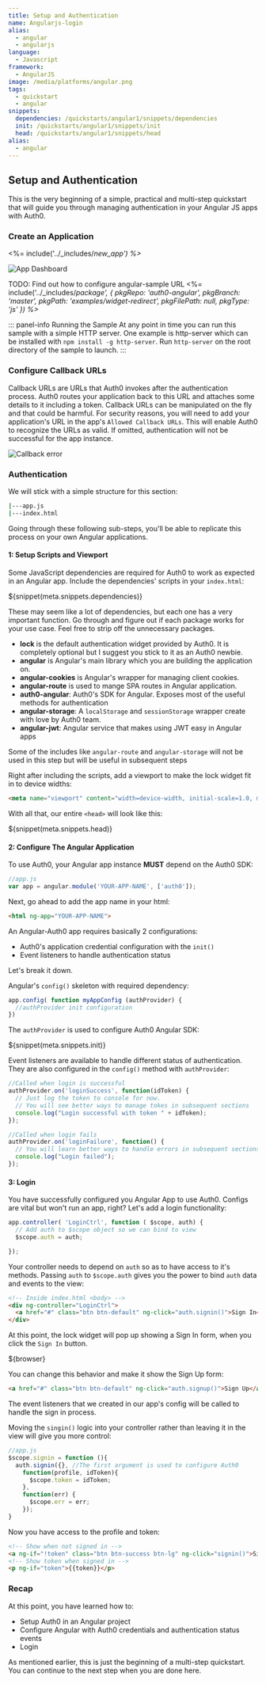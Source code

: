 ```yaml
---
title: Setup and Authentication
name: Angularjs-login
alias:
  - angular
  - angularjs
language:
  - Javascript
framework:
  - AngularJS
image: /media/platforms/angular.png
tags:
  - quickstart
  - angular
snippets:
  dependencies: /quickstarts/angular1/snippets/dependencies
  init: /quickstarts/angular1/snippets/init
  head: /quickstarts/angular1/snippets/head
alias:
  - angular
---
```


## Setup and Authentication
This is the very beginning of a simple, practical and multi-step quickstart that will guide you through managing authentication in your Angular JS apps with Auth0.


### Create an Application

<%= include('../_includes/_new_app') %>_

![App Dashboard](/media/articles/angularjs/app_dashboard.png)


TODO: Find out how to configure angular-sample URL
<%= include('../_includes/_package', {
  pkgRepo: 'auth0-angular',
  pkgBranch: 'master',
  pkgPath: 'examples/widget-redirect',
  pkgFilePath: null,
  pkgType: 'js'
}) %>_

::: panel-info Running the Sample
At any point in time you can run this sample with a simple HTTP server. One example is http-server which can be installed with `npm install -g http-server`. Run `http-server` on the root directory of the sample to launch.
:::


### Configure Callback URLs

Callback URLs are URLs that Auth0 invokes after the authentication process. Auth0 routes your application back to this URL and attaches some details to it including a token. Callback URLs can be manipulated on the fly and that could be harmful. For security reasons, you will need to add your application's URL in the app's `Allowed Callback URLs`. This will enable Auth0 to recognize the URLs as valid. If omitted, authentication will not be successful for the app instance.

![Callback error](/media/articles/angularjs/callback_error2.png)

### Authentication

We will stick with a simple structure for this section:
```bash
|---app.js
|---index.html
```

Going through these following sub-steps, you'll be able to replicate this process on your own Angular applications.

#### 1: Setup Scripts and Viewport
Some JavaScript dependencies are required for Auth0 to work as expected in an Angular app. Include the dependencies' scripts in your `index.html`:

${snippet(meta.snippets.dependencies)}

These may seem like a lot of dependencies, but each one has a very important function. Go through and figure out if each package works for your use case. Feel free to strip off the unnecessary packages.

 - **lock** is the default authentication widget provided by Auth0. It is completely optional but I suggest you stick to it as an Auth0 newbie.
 - **angular** is Angular's main library which you are building the application on.
 - **angular-cookies** is Angular's wrapper for managing client cookies.
 - **angular-route** is used to mange SPA routes in Angular application.
 - **auth0-angular**: Auth0's SDK for Angular. Exposes most of the useful methods for authentication
 - **angular-storage**: A `localStorage` and `sessionStorage` wrapper create with love by Auth0 team.
 - **angular-jwt**: Angular service that makes using JWT easy in Angular apps

Some of the includes like `angular-route` and `angular-storage` will not be used in this step but will be useful in subsequent steps

Right after including the scripts, add a viewport to make the lock widget fit in to device widths:

```html
<meta name="viewport" content="width=device-width, initial-scale=1.0, maximum-scale=1.0, user-scalable=no" />
```

With all that, our entire `<head>` will look like this:

${snippet(meta.snippets.head)}

#### 2: Configure The Angular Application
To use Auth0, your Angular app instance **MUST** depend on the Auth0 SDK:

```javascript
//app.js
var app = angular.module('YOUR-APP-NAME', ['auth0']);
```

Next, go ahead to add the app name in your html:

```html
<html ng-app="YOUR-APP-NAME">
```

An Angular-Auth0 app requires basically 2 configurations:

 - Auth0's application credential configuration with the `init()`
 - Event listeners to handle authentication status

Let's break it down.

Angular's `config()` skeleton with required dependency:
```javascript
app.config( function myAppConfig (authProvider) {
  //authProvider init configuration
})
```

The `authProvider` is used to configure Auth0 Angular SDK:

${snippet(meta.snippets.init)}

Event listeners are available to handle different status of authentication. They are also configured in the `config()` method with `authProvider`:

```javascript
//Called when login is successful
authProvider.on('loginSuccess', function(idToken) {
  // Just log the token to console for now.
  // You will see better ways to manage tokes in subsequent sections
  console.log("Login successful with token " + idToken);
});

//Called when login fails
authProvider.on('loginFailure', function() {
  // You will learn better ways to handle errors in subsequent sections
  console.log("Login failed");
});
```

#### 3: Login

You have successfully configured you Angular App to use Auth0. Configs are vital but won't run an app, right? Let's add a login functionality:

```javascript
app.controller( 'LoginCtrl', function ( $scope, auth) {
  // Add auth to $scope object so we can bind to view
  $scope.auth = auth;

});
```
Your controller needs to depend on `auth` so as to have access to it's methods. Passing `auth` to `$scope.auth` gives you the power to bind `auth` data and events to the view:

```html
<!-- Inside index.html <body> -->
<div ng-controller="LoginCtrl">
  <a href="#" class="btn btn-default" ng-click="auth.signin()">Sign In</a>
</div>
```

At this point, the lock widget will pop up showing a Sign In form,  when you click the `Sign In` button.

${browser}

You can change this behavior and make it show the Sign Up form:

```html
<a href="#" class="btn btn-default" ng-click="auth.signup()">Sign Up</a>
```

The event listeners that we created in our app's config will be called to handle the sign in process.

Moving the `singin()` logic into your controller rather than leaving it in the view will give you more control:

```javaScript
//app.js
$scope.signin = function (){
  auth.signin({}, //The first argument is used to configure Auth0
    function(profile, idToken){
      $scope.token = idToken;
    },
    function(err) {
      $scope.err = err;
    });
}
```
Now you have access to the profile and token:

```html
<!-- Show when not signed in -->
<a ng-if="!token" class="btn btn-success btn-lg" ng-click="signin()">Sign In</a>
<!-- Show token when signed in -->
<p ng-if="token">{{token}}</p>
```

### Recap
At this point, you have learned how to:
- Setup Auth0 in an Angular project
- Configure Angular with Auth0 credentials and authentication status events
- Login

As mentioned earlier, this is just the beginning of a multi-step quickstart. You can continue to the next step when you are done here.
